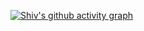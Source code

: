 [![Shiv's github activity graph](https://github-readme-activity-graph.vercel.app/graph?username=shivanand-patil&theme=react-dark)](https://github.com/ashutosh00710/github-readme-activity-graph)
